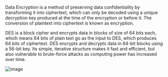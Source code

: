 

Data Encryption is a method of preserving data confidentiality by transforming it into ciphertext, which can only be decoded using a unique decryption key produced at the time of the encryption or before it. The conversion of plaintext into ciphertext is known as encryption.

DES is a block cipher and encrypts data in blocks of size of 64 bits each, which means 64 bits of plain text go as the input to DES, which produces 64 bits of ciphertext. DES encrypts and decrypts data in 64-bit blocks using a 56-bit key. Its simple, iterative structure makes it fast and efficient, but also vulnerable to brute-force attacks as computing power has increased over time.

![image](https://github.com/user-attachments/assets/187a77fb-9d6b-4cdb-af2d-1baa309a8a8a)


